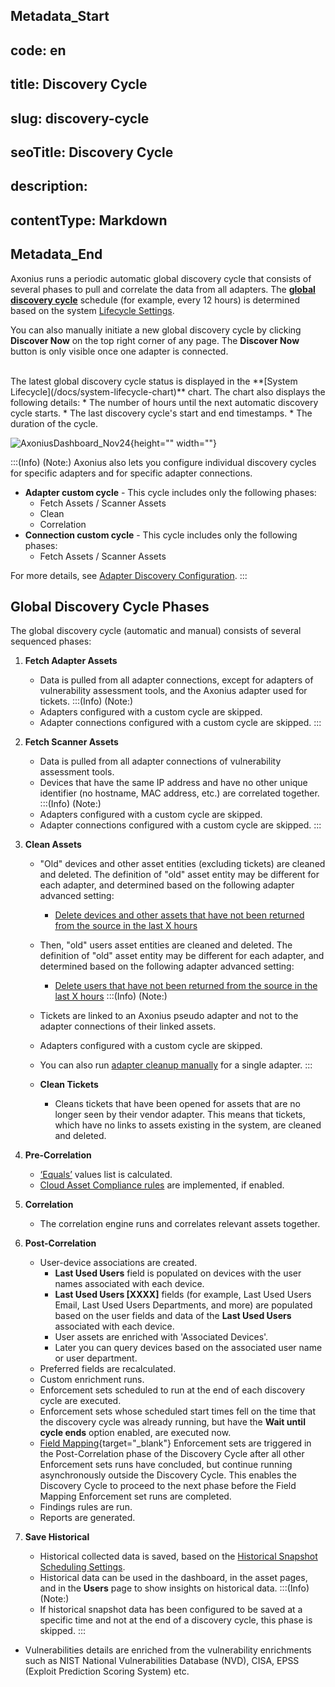 ## Metadata_Start 
## code: en
## title: Discovery Cycle 
## slug: discovery-cycle 
## seoTitle: Discovery Cycle 
## description:  
## contentType: Markdown 
## Metadata_End
Axonius runs a periodic automatic  global discovery cycle  that consists of several phases to pull and correlate the data from all adapters. The **[global discovery cycle](/docs/configuring-discovery-settings)** schedule (for example, every 12 hours) is determined based on the system [Lifecycle Settings](/docs/lifecycle-settings-overview). 

You can also manually initiate a new global discovery cycle by clicking **Discover Now** on the top right corner of any page.  The **Discover Now** button is only visible once one  adapter is connected.

<br>
The latest global discovery cycle status is displayed in the **[System Lifecycle](/docs/system-lifecycle-chart)** chart. The chart also displays the following details:
* The number of hours until the next automatic discovery cycle starts.
* The last discovery cycle's start and end timestamps.
* The duration of the cycle.

![AxoniusDashboard_Nov24](https://cdn.document360.io/95e0796d-2537-45b0-b972-fc0c142c6893/Images/Documentation/AxoniusDashboard_Nov24.png){height="" width=""}

:::(Info) (Note:)
Axonius also lets you configure individual discovery cycles for specific adapters and for specific adapter connections. 
* **Adapter custom cycle** - This cycle includes only the following phases:
    * Fetch Assets / Scanner Assets
    * Clean
    * Correlation
* **Connection custom cycle** - This cycle includes only the following phases:
    * Fetch Assets / Scanner Assets   
    

For more details, see [Adapter Discovery Configuration](/docs/adapter-discovery-configuration).
:::

## Global Discovery Cycle Phases 
The global discovery cycle (automatic and manual) consists of several sequenced phases:

1. **Fetch Adapter Assets**
    * Data is pulled from all adapter connections, except for adapters of vulnerability  assessment tools, and the Axonius adapter used for tickets.
    :::(Info) (Note:)
    * Adapters configured with a custom cycle are skipped.
    * Adapter connections configured with a custom cycle are skipped.
    :::    
2. **Fetch Scanner Assets**
    * Data is pulled from all adapter connections of vulnerability assessment tools.
    * Devices that have the same IP address and have no other unique identifier (no hostname, MAC address, etc.) are correlated together.
    :::(Info) (Note:)
    * Adapters configured with a custom cycle are skipped.
    * Adapter connections configured with a custom cycle are skipped.
    :::    
3. **Clean Assets**
    * "Old" devices and other asset entities (excluding tickets) are cleaned and deleted. The definition of "old" asset entity may be different for each adapter, and determined based on the following adapter advanced setting:
        * [Delete devices and other assets that have not been returned from the source in the last X hours](/docs/advanced-settings#delete-devices-and-other-assets-that-have-not-been-returned-from-the-source-in-the-last-x-hours)
    * Then, "old" users asset entities are cleaned and deleted. The definition of "old" asset entity may be different for each adapter, and determined based on the following adapter advanced setting:
        * [Delete users that have not been returned from the source in the last X hours](/docs/advanced-settings#delete-users-that-have-not-been-returned-from-the-source-in-the-last-x-hours)
    :::(Info) (Note:)
    * Tickets are linked to an Axonius pseudo adapter and not to the adapter connections of their linked assets. 
    * Adapters configured with a custom cycle are skipped.    
    * You can also run [adapter cleanup manually](https://docs.axonius.com/docs/advanced-settings#Running-cleanup-manually) for a single adapter. 
    :::
    

    *  **Clean Tickets**
        * Cleans tickets that have been opened for assets that are no longer seen by their vendor adapter. This means that tickets, which have no links to assets existing in the system, are cleaned and deleted.
        
4. **Pre-Correlation**
   * [‘Equals’](/docs/query-wizard-and-query-filter#8-value-field) values list is calculated.
   *  [Cloud Asset Compliance rules](/docs/cloud-asset-compliance-overview) are implemented, if enabled.
  
5. **Correlation**
    * The correlation engine runs and correlates relevant assets together.
6. **Post-Correlation**
   
    * User-device  associations are created. 
        * **Last Used Users** field is populated on devices with the user names associated with each device.
        * **Last Used Users [XXXX]** fields (for example, Last Used Users Email, Last Used Users Departments, and more) are populated based on the user fields and data of the **Last Used Users** associated with each device.        
        * User assets are enriched with 'Associated Devices'.    
        * Later you can query devices based on the associated user name or user department.
    * Preferred fields are recalculated.
    * Custom enrichment runs.
    * Enforcement sets scheduled to run at the end of each discovery cycle are executed. 
    * Enforcement sets whose scheduled start times fell on the time that the discovery cycle was already running, but have the **Wait until cycle ends** option enabled, are executed now. 
    * [Field Mapping](https://docs.axonius.com/docs/managing-field-mapping){target="_blank"}  Enforcement sets are triggered in the Post-Correlation phase of the Discovery Cycle after all other Enforcement sets runs have concluded, but continue running asynchronously outside the Discovery Cycle. This enables the Discovery Cycle to proceed to the next phase before the Field Mapping Enforcement set runs are completed.
    * Findings rules are run. 
    * Reports are generated.
7. **Save Historical**
    * Historical collected data is saved, based on the [Historical Snapshot Scheduling Settings](/docs/configuring-retention-settings#setting-historical-snapshot-scheduling).
    * Historical data can be used in the dashboard, in the asset pages, and in the **Users** page to show insights on historical data.
     :::(Info) (Note:)
     * If historical snapshot data has been configured to be saved at a specific time and not at the end of a discovery cycle, this phase is skipped.
     :::
  * Vulnerabilities details are enriched from the vulnerability enrichments such as NIST National Vulnerabilities Database (NVD), CISA, EPSS (Exploit Prediction Scoring System) etc.
<br>